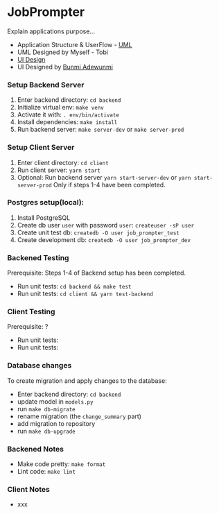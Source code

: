 # JobPrompter

Explain applications purpose...

- Application Structure & UserFlow - [UML](https://www.figma.com/)
- UML Designed by Myself - Tobi
- [UI Design](https://www.figma.com/)
- UI Designed by [Bunmi Adewunmi](https://www.bunmiadewunmi.com/)

### Setup Backend Server

1.  Enter backend directory: `cd backend`
2.  Initialize virtual env: `make venv`
3.  Activate it with: `. env/bin/activate`
4.  Install dependencies: `make install`
5.  Run backend server: `make server-dev` or `make server-prod`

### Setup Client Server

1.  Enter client directory: `cd client`
2.  Run client server: `yarn start`
3.  Optional: Run backend server `yarn start-server-dev` or `yarn start-server-prod` Only if steps 1-4 have been completed.

### Postgres setup(local):

1.  Install PostgreSQL
2.  Create db user `user` with password `user`: `createuser -sP user`
3.  Create unit test db: `createdb -O user job_prompter_test`
4.  Create development db: `createdb -O user job_prompter_dev`

### Backened Testing

Prerequisite: Steps 1-4 of Backend setup has been completed.

- Run unit tests: `cd backend && make test`
- Run unit tests: `cd client && yarn test-backend`

### Client Testing

Prerequisite: ?

- Run unit tests:
- Run unit tests:

### Database changes

To create migration and apply changes to the database:

- Enter backend directory: `cd backend`
- update model in `models.py`
- run `make db-migrate`
- rename migration (the `change_summary` part)
- add migration to repository
- run `make db-upgrade`

### Backened Notes

- Make code pretty: `make format`
- Lint code: `make lint`

### Client Notes

- xxx
